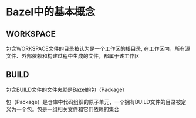 # Bazel中的基本概念

## WORKSPACE

包含WORKSPACE文件的目录被认为是一个工作区的根目录, 在工作区内，所有源文件、外部依赖和构建过程中生成的文件，都属于该工作区

## BUILD

包含BUILD文件的文件夹就是Bazel的包（Package）

包（Package）是仓库中代码组织的原子单元，一个拥有BUILD文件的目录被定义为一个包。包是一组相关文件和它们依赖的集合
